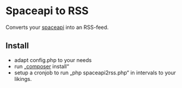 # Spaceapi to RSS

Converts your [spaceapi](http://spaceapi.net/) into an RSS-feed.

## Install

* adapt config.php to your needs
* run „[composer](https://getcomposer.org/) install“
* setup a cronjob to run „php spaceapi2rss.php“ in intervals to your likings.
